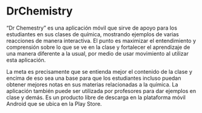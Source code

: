 # DrChemistry

“Dr Chemestry” es una aplicación móvil que sirve de apoyo para los estudiantes en sus clases de química, mostrando ejemplos de varias reacciones de manera interactiva. El punto es maximizar el entendimiento y comprensión sobre lo que se ve en la clase y fortalecer el 
aprendizaje de una manera diferente a la usual, por medio de usar movimiento al utilizar esta aplicación. 

La meta es precisamente que se entienda mejor el contenido de la clase y encima de eso sea una base para que los estudiantes incluso puedan obtener mejores notas en sus materias relacionadas a la química. La aplicación también puede ser utilizada por profesores para dar ejemplos en clase y demás. Es un producto libre de descarga en la plataforma móvil Android que se ubica en la Play Store.
